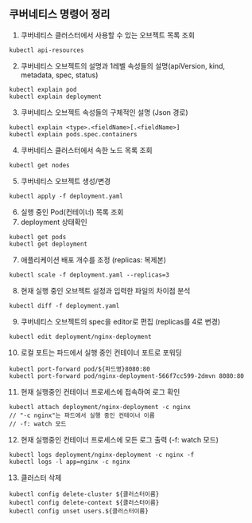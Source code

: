 ## 쿠버네티스 명령어 정리

1. 쿠버네티스 클러스터에서 사용할 수 있는 오브젝트 목록 조회

```
kubectl api-resources 
```

2. 쿠버네티스 오브젝트의 설명과 1레벨 속성들의 설명(apiVersion, kind, metadata, spec, status)

```
kubectl explain pod
kubectl explain deployment
```

3. 쿠버네티스 오브젝트 속성들의 구체적인 설명 (Json 경로)

```
kubectl explain <type>.<fieldName>[.<fieldName>]
kubectl explain pods.spec.containers 
```

4. 쿠버네티스 클러스터에서 속한 노드 목록 조회

```
kubectl get nodes
```

5. 쿠버네티스 오브젝트 생성/변경

```
kubectl apply -f deployment.yaml
```

6. 실행 중인 Pod(컨테이너) 목록 조회 
7. deployment 상태확인

```
kubectl get pods
kubectl get deployment
```

7. 애플리케이션 배포 개수를 조정 (replicas: 복제본)

```
kubectl scale -f deployment.yaml --replicas=3
```

8. 현재 실행 중인 오브젝트 설정과 입력한 파일의 차이점 분석

```
kubectl diff -f deployment.yaml
```

9. 쿠버네티스 오브젝트의 spec을 editor로 편집 (replicas를 4로 변경)

```
kubectl edit deployment/nginx-deployment
```

10. 로컬 포트는 파드에서 실행 중인 컨테이너 포트로 포워딩

```
kubectl port-forward pod/${파드명}8080:80
kubectl port-forward pod/nginx-deployment-566f7cc599-2dmvn 8080:80
```

11. 현재 실행중인 컨테이너 프로세스에 접속하여 로그 확인

```
kubectl attach deployment/nginx-deployment -c nginx
// "-c nginx"는 파드에서 실행 중인 컨테이너 이름
// -f: watch 모드
```

12. 현재 실행중인 컨테이너 프로세스에 모든 로그 출력 (-f: watch 모드)

```
kubectl logs deployment/nginx-deployment -c nginx -f
kubectl logs -l app=nginx -c nginx
```

13. 클러스터 삭제
```
kubectl config delete-cluster ${클러스터이름}
kubectl config delete-context ${클러스터이름}
kubectl config unset users.${클러스터이름}
```

